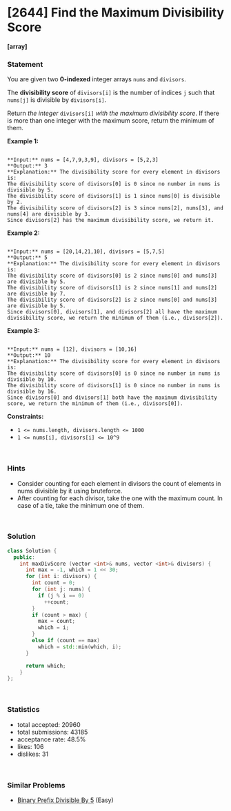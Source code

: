 # [2644] Find the Maximum Divisibility Score

**[array]**

### Statement

You are given two **0-indexed** integer arrays `nums` and `divisors`.

The **divisibility score** of `divisors[i]` is the number of indices `j` such that `nums[j]` is divisible by `divisors[i]`.

Return *the integer* `divisors[i]` *with the maximum divisibility score*. If there is more than one integer with the maximum score, return the minimum of them.


**Example 1:**

```

**Input:** nums = [4,7,9,3,9], divisors = [5,2,3]
**Output:** 3
**Explanation:** The divisibility score for every element in divisors is:
The divisibility score of divisors[0] is 0 since no number in nums is divisible by 5.
The divisibility score of divisors[1] is 1 since nums[0] is divisible by 2.
The divisibility score of divisors[2] is 3 since nums[2], nums[3], and nums[4] are divisible by 3.
Since divisors[2] has the maximum divisibility score, we return it.

```

**Example 2:**

```

**Input:** nums = [20,14,21,10], divisors = [5,7,5]
**Output:** 5
**Explanation:** The divisibility score for every element in divisors is:
The divisibility score of divisors[0] is 2 since nums[0] and nums[3] are divisible by 5.
The divisibility score of divisors[1] is 2 since nums[1] and nums[2] are divisible by 7.
The divisibility score of divisors[2] is 2 since nums[0] and nums[3] are divisible by 5.
Since divisors[0], divisors[1], and divisors[2] all have the maximum divisibility score, we return the minimum of them (i.e., divisors[2]).

```

**Example 3:**

```

**Input:** nums = [12], divisors = [10,16]
**Output:** 10
**Explanation:** The divisibility score for every element in divisors is:
The divisibility score of divisors[0] is 0 since no number in nums is divisible by 10.
The divisibility score of divisors[1] is 0 since no number in nums is divisible by 16.
Since divisors[0] and divisors[1] both have the maximum divisibility score, we return the minimum of them (i.e., divisors[0]).

```

**Constraints:**
* `1 <= nums.length, divisors.length <= 1000`
* `1 <= nums[i], divisors[i] <= 10^9`


<br />

### Hints

- Consider counting for each element in divisors the count of elements in nums divisible by it using bruteforce.
- After counting for each divisor, take the one with the maximum count. In case of a tie, take the minimum one of them.

<br />

### Solution

```cpp
class Solution {
  public:
    int maxDivScore (vector <int>& nums, vector <int>& divisors) {
      int max = -1, which = 1 << 30;
      for (int i: divisors) {
        int count = 0;
        for (int j: nums) {
          if (j % i == 0)
            ++count;
        }
        if (count > max) {
          max = count;
          which = i;
        }
        else if (count == max)
          which = std::min(which, i);
      }

      return which;
    }
};
```

<br />

### Statistics

- total accepted: 20960
- total submissions: 43185
- acceptance rate: 48.5%
- likes: 106
- dislikes: 31

<br />

### Similar Problems

- [Binary Prefix Divisible By 5](https://leetcode.com/problems/binary-prefix-divisible-by-5) (Easy)
